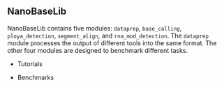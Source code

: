 
## NanoBaseLib 

NanoBaseLib contains five modules: `dataprep`, `base_calling`, `ploya_detection`, `segment_align`, and `rna_mod_detection`. The `dataprep` module processes the output of different tools into the same format. The other four modules are designed to benchmark different tasks.

* Tutorials

* Benchmarks

